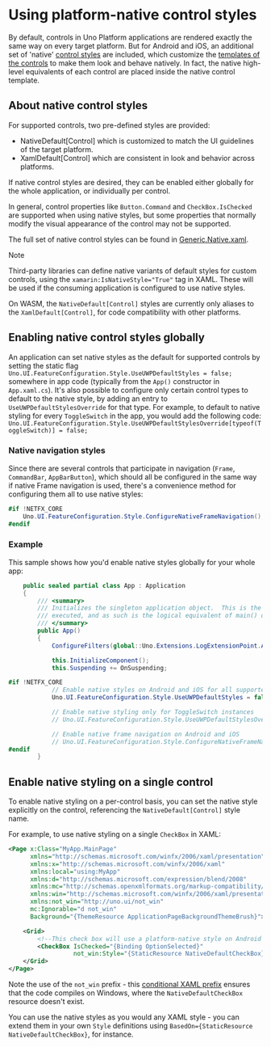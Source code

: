 # Using platform-native control styles

By default, controls in Uno Platform applications are rendered exactly the same way on every target platform. But for Android and iOS, an additional set of 'native' [control styles](https://docs.microsoft.com/en-us/windows/uwp/design/controls-and-patterns/xaml-styles) are included, which customize the [templates of the controls](https://docs.microsoft.com/en-us/windows/uwp/design/controls-and-patterns/control-templates) to make them look and behave natively. In fact, the native high-level equivalents of each control are placed inside the native control template.

## About native control styles

For supported controls, two pre-defined styles are provided:
* NativeDefault[Control] which is customized to match the UI guidelines of the target platform.
* XamlDefault[Control] which are consistent in look and behavior across platforms.

If native control styles are desired, they can be enabled either globally for the whole application, or individually per control.

In general, control properties like `Button.Command` and `CheckBox.IsChecked` are supported when using native styles, but some properties that normally modify the visual appearance of the control may not be supported.

The full set of native control styles can be found in [Generic.Native.xaml](https://github.com/unoplatform/uno/blob/master/src/Uno.UI/UI/Xaml/Style/Generic/Generic.Native.xaml).

> [!NOTE]
> Third-party libraries can define native variants of default styles for custom controls, using the `xamarin:IsNativeStyle="True"` tag in XAML. These will be used if the consuming application is configured to use native styles.

On WASM, the `NativeDefault[Control]` styles are currently only aliases to the `XamlDefault[Control]`, for code compatibility with other platforms. 

## Enabling native control styles globally

An application can set native styles as the default for supported controls by setting the static flag `Uno.UI.FeatureConfiguration.Style.UseUWPDefaultStyles = false;` somewhere in app code (typically from the `App()` constructor in `App.xaml.cs`). It's also possible to configure only certain control types to default to the native style, by adding an entry to `UseUWPDefaultStylesOverride` for that type. For example, to default to native styling for every `ToggleSwitch` in the app, you would add the following code: `Uno.UI.FeatureConfiguration.Style.UseUWPDefaultStylesOverride[typeof(ToggleSwitch)] = false;`

### Native navigation styles

Since there are several controls that participate in navigation (`Frame`, `CommandBar`, `AppBarButton`), which should all be configured in the same way if native Frame navigation is used, there's a convenience method for configuring them all to use native styles:

```csharp
#if !NETFX_CORE
    Uno.UI.FeatureConfiguration.Style.ConfigureNativeFrameNavigation();
#endif
```

### Example

This sample shows how you'd enable native styles globally for your whole app:

```csharp
	public sealed partial class App : Application
	{
		/// <summary>
		/// Initializes the singleton application object.  This is the first line of authored code
		/// executed, and as such is the logical equivalent of main() or WinMain().
		/// </summary>
		public App()
		{
			ConfigureFilters(global::Uno.Extensions.LogExtensionPoint.AmbientLoggerFactory);

			this.InitializeComponent();
			this.Suspending += OnSuspending;

#if !NETFX_CORE
			// Enable native styles on Android and iOS for all supported controls
			Uno.UI.FeatureConfiguration.Style.UseUWPDefaultStyles = false;

			// Enable native styling only for ToggleSwitch instances
			// Uno.UI.FeatureConfiguration.Style.UseUWPDefaultStylesOverride[typeof(ToggleSwitch)] = false;

			// Enable native frame navigation on Android and iOS
			// Uno.UI.FeatureConfiguration.Style.ConfigureNativeFrameNavigation();
#endif
		}
```


## Enable native styling on a single control

To enable native styling on a per-control basis, you can set the native style explicitly on the control, referencing the `NativeDefault[Control]` style name.

For example, to use native styling on a single `CheckBox` in XAML:

```xml
<Page x:Class="MyApp.MainPage"
	  xmlns="http://schemas.microsoft.com/winfx/2006/xaml/presentation"
	  xmlns:x="http://schemas.microsoft.com/winfx/2006/xaml"
	  xmlns:local="using:MyApp"
	  xmlns:d="http://schemas.microsoft.com/expression/blend/2008"
	  xmlns:mc="http://schemas.openxmlformats.org/markup-compatibility/2006"
	  xmlns:win="http://schemas.microsoft.com/winfx/2006/xaml/presentation"
	  xmlns:not_win="http://uno.ui/not_win"
	  mc:Ignorable="d not_win"
	  Background="{ThemeResource ApplicationPageBackgroundThemeBrush}">

	<Grid>
		<!--This check box will use a platform-native style on Android and iOS-->
		<CheckBox IsChecked="{Binding OptionSelected}"
				  not_win:Style="{StaticResource NativeDefaultCheckBox}" />
	</Grid>
</Page>
```

Note the use of the `not_win` prefix - this [conditional XAML prefix](platform-specific-xaml.md) ensures that the code compiles on Windows, where the `NativeDefaultCheckBox` resource doesn't exist.

You can use the native styles as you would any XAML style - you can extend them in your own `Style` definitions using `BasedOn={StaticResource NativeDefaultCheckBox}`, for instance.